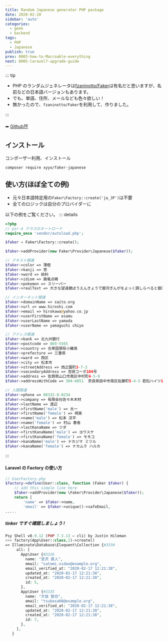 ```yaml
---
title: Random Japanese generater PHP package
date: 2020-02-20
sidebar: 'auto'
categories:
  - geek
  - backend
tags:
  - PHP
  - Japanese
publish: true
prev: 0003-how-to-Macroable-everything
next: 0005-laravel7-upgrade-guide
---
```


::: tip

- PHP のランダムジェネレータは[fzaninotto/Faker](https://github.com/fzaninotto/Faker)は有名だと思いますが、名前などの日本語バージョンもあります。
- でも、単語、住所、メールなども色々欲しい！
- 無かったので、`fzaninotto/Faker`を利用して、作りました。

:::

<!-- more -->

➡︎ [Github⛩](https://github.com/keidarcy/faker-japanese)

## インストール

コンポーザー利用、インストール

```bash
composer require xyyo/faker-japanese
```

## 使い方(ほぼ全ての例)

- 元々日本語特定用の`Faker\Factory::create('ja_JP')`は不要
- 全てのロジックは自分のプロバイダーに

以下の例をご覧ください。
::: details

```php
<?php
// psr-4 クラスのオートロード
require_once 'vendor/autoload.php';

$faker = Faker\Factory::create();

$faker->addProvider(new Faker\Provider\Japanese($faker));

// テキスト関連
$faker->color => 薄橙
$faker->kanji => 悠
$faker->word => 給料
$faker->idiom => 画竜点睛
$faker->pokemon => スリーパー
$faker->realText => 大きな望遠鏡ぼうえんきょうで銀河ぎんがをよっく調しらべると銀河ぎんがはだいたい何でしょう。

// インターネット関連
$faker->domainName => saito.org
$faker->url => www.hiroshi.com
$faker->email => hirokawa@yahoo.co.jp
$faker->userFirstName => osamu
$faker->userLastName => yamada
$faker->userName => yamaguchi chiyo

// アドレス関連
$faker->bank => 北九州銀行
$faker->postcode => 869-5565
$faker->country => 合衆国領有小離島
$faker->prefecture => 三重県
$faker->ward => 西区
$faker->city => 松本市
$faker->streetAddress => 西之園町3-7-3
$faker->secondaryAddress => 吉田コーポ104号
$faker->address => 佐賀県山口市南区中村町4-5-9
$faker->addressWithCode => 304-6851  奈良県田中市南区佐藤町5-4-3 若松ハイツ105号

// 人間関連
$faker->phone => 00332-8-0234
$faker->company => 有限会社佐々木木材
$faker->lastName => 渡辺
$faker->firstName('male') => 太一
$faker->firstName('female') => 明美
$faker->name('male') => 松本 涼平
$faker->name('female') => 村山 春香
$faker->lastKanaName => ツダ
$faker->firstKanaName('male') => ヨウスケ
$faker->firstKanaName('female') => モモコ
$faker->kanaName('male') => ナカジマ ミツル
$faker->kanaName('female') => ナカムラ ハルカ
```

:::

#### Laravel の Factory の使い方

```php
// UserFactory.php
$factory->define(User::class, function (Faker $faker) {
    // add this simple line here
    $faker->addProvider(new \Faker\Provider\Japanese($faker));
    return [
        'name' => $faker->name,
        'email' => $faker->unique()->safeEmail,
.....

```

##### tinker ですぐ確認しましょう !

```php
Psy Shell v0.9.12 (PHP 7.3.13 — cli) by Justin Hileman
>>> factory(App\User::class,2)->create()
=> Illuminate\Database\Eloquent\Collection {#3330
     all: [
       App\User {#3326
         name: "宮沢 直人",
         email: "satomi.xidao@example.org",
         email_verified_at: "2020-02-17 12:21:38",
         updated_at: "2020-02-17 12:21:38",
         created_at: "2020-02-17 12:21:38",
         id: 5,
       },
       App\User {#3335
         name: "大垣 智也",
         email: "tsubasa08@example.org",
         email_verified_at: "2020-02-17 12:21:38",
         updated_at: "2020-02-17 12:21:38",
         created_at: "2020-02-17 12:21:38",
         id: 7,
       },
     ],
   }

```
